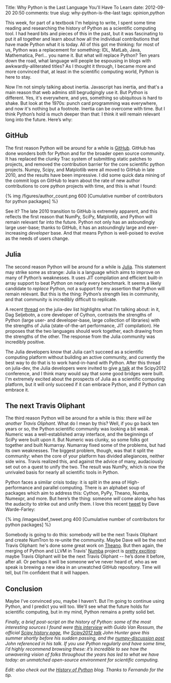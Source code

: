 Title: Why Python is the Last Language You'll Have To Learn
date: 2012-09-20 20:50
comments: true
slug: why-python-is-the-last
tags: opinion,python

<!-- PELICAN_BEGIN_SUMMARY -->
This week, for part of a textbook I'm helping to write,
I spent some time reading and researching the history of Python as
a scientific computing tool.  I had heard bits and pieces of this in the past,
but it was fascinating to put it all together and learn about how all the
individual contributions that have made Python what it is today.
All of this got me thinking: for most of us, Python was a replacement for
something: IDL, MatLab, Java, Mathematica, Perl... you name it.
But what will replace Python?
Ten years down the road, what language will people be espousing in
blogs with awkwardly-alliterated titles?  As I thought it through, I
became more and more convinced that, at least in the scientific computing
world, Python is here to stay.

<!-- PELICAN_END_SUMMARY -->

Now I’m not simply talking about inertia.  Javascript has inertia, and that's
a main reason that web admins still begrudgingly use it.  But Python is 
different.  Yes, it's everywhere, and yes, something so ubiquitous is
hard to shake.  But look at the 1970s: punch card programming was
everywhere, and now it's nothing but a footnote. Inertia can be overcome
with time.  But I think Python’s hold is much deeper than that: I think it
will remain relevant long into the future.  Here’s why:



## GitHub ##
The first reason Python will be around for a while is
[GitHub](http://github.com).  GitHub has done wonders both for Python
and for the broader open source community. 
It has replaced the clunky Trac system of
submitting static patches to projects, and removed the contribution barrier
for the core scientific python projects.  Numpy, Scipy, and Matplotlib were
all moved to GitHub in late 2010, and the results have been impressive.
I did some quick data mining of the commit logs on GitHub to learn
about the rate of new author contributions to core python projects with
time, and this is what I found:

{% img /figures/author_count.png 600 [Cumulative number of contributors for python packages] %}

See it? The late 2010 transition to GitHub is extremely apparent,
and this reflects the first reason that NumPy, SciPy, Matplotlib,
and Python will remain relevant far into the future.
Python not only has an astoundingly large user-base; thanks to GitHub,
it has an astoundingly large and ever-increasing *developer* base.
And that means Python is well-poised to evolve as the needs of users change.



## Julia ##
The second reason Python will be around for a while is 
[Julia](http://julialang.org/).  This statement may strike some as strange:
Julia is a 
language which aims to improve on many of Python’s weaknesses.
It uses JIT compilation and efficient built-in array 
support to beat Python on nearly every benchmark.  It seems a likely 
candidate to *replace* Python, not a support for my assertion that Python will 
remain relevant. But this is the thing: Python’s strength lies in community, 
and that community is incredibly difficult to replicate.

A recent
[thread](https://groups.google.com/forum/?fromgroups=#!topic/julia-dev/YftOOEfcwrk)
on the julia-dev list highlights what I’m talking about:
in it, Dag Seljebotn, a core developer of Cython, contrasts the
strengths of Python (large user- and developer-base, large collection of
libraries) with the strengths of Julia (state-of-the-art performance,
JIT compilation).  He
proposes that the two languages should work together, each drawing from the
strengths of the other.  The response from the Julia community was incredibly
positive.

The Julia developers know that Julia can’t succeed as a scientific
computing platform without building an active community, and currently the
best way to do that is to work hand-in-hand with Python.  After this thread
on julia-dev, the Julia  developers were invited to give 
[a talk](http://pyvideo.org/video/1204/julia-a-fast-dynamic-language-for-technical-comp) 
at the Scipy2012 conference,
and I think many would say that some good bridges were built.
I'm extremely excited about the prospects of Julia as a scientific computing
platform, but it will only succeed if it can embrace Python, and if Python
can embrace it.



## The next Travis Oliphant ##
The third reason Python will be around for a while is this: *there will be 
another Travis Oliphant*.  What do I mean by this?  Well, if you go back 
ten years or so, the Python scientific community was looking a bit weak.
Numeric was a 
well-established array interface, and the beginnings of SciPy were built 
upon it.  But Numeric was clunky, so some folks got together and built 
Numarray.  Numarray fixed some of the problems, but had its own weaknesses.
The biggest problem, though, was that it split the community:
when the core of your platform has divided allegiances, neither side wins.
Travis realized this, and against the advice of many, audaciously set out 
on a quest to unify the two.  The result was NumPy, which is now the 
unrivaled basis for nearly all scientific tools in Python.

Python faces a similar crisis today: it is split in the area of
High-performance and parallel computing.  There is an alphabet soup of 
packages which aim to address this:
Cython, PyPy, Theano, Numba, Numexpr, and more.  But 
here’s the thing: someone *will* come along who has the audacity to strike
out and unify them.  I love this recent
[tweet](http://twitter.com/dwf/status/246756226367643650) by Dave Warde-Farley:

{% img /images/dwf_tweet.png 400 [Cumulative number of contributors for python packages] %}

Somebody is going to do this: somebody will be the next Travis Oliphant
and create NumTron to re-unite the community.
Maybe Dave will be the next Travis Oliphant: he's done some great work on
[Theano](http://deeplearning.net/software/theano/).
But then again, the merging of Python and LLVM in Travis'
[Numba](http://numba.pydata.org/) project is
[pretty exciting](/blog/2012/08/24/numba-vs-cython/):
maybe Travis Oliphant will be the next Travis Oliphant --
he’s done it before, after all.  Or perhaps it will be someone
we’ve never heard of, who as we speak is brewing a new idea in
an unwatched GitHub repository. Time will tell,
but I’m confident that it will happen.



## Conclusion ##
Maybe I’ve convinced you, maybe I haven’t.  But I’m going to continue using 
Python, and I predict you will too.  We'll see what the future holds for 
scientific computing, but in my mind, Python remains a pretty solid bet.

*Finally, a brief post-script on the history of Python:
some of the most interesting sources I found were
[this interview](http://www.artima.com/intv/pythonP.html) with Guido Van Rossum,
the official [Scipy history page](http://www.scipy.org/History_of_SciPy), the
[Scipy2012 talk](http://pyvideo.org/video/1192/matplotlib-lessons-from-middle-age-or-how-you)
John Hunter gave this summer shortly before his sudden passing,
and the [numpy-discussion post](http://mail.scipy.org/pipermail/numpy-discussion/2012-February/060640.html)
John referenced in his talk.  If you use Python regularly and have some
time, I’d highly recommend browsing these: it’s incredible to see
how the unwavering vision of folks throughout the years has led to what we
have today: an unmatched open-source environment for scientific computing.*

*Edit: also check out the
[History of Python](http://python-history.blogspot.com/) blog.  Thanks to
Fernando for the tip.*